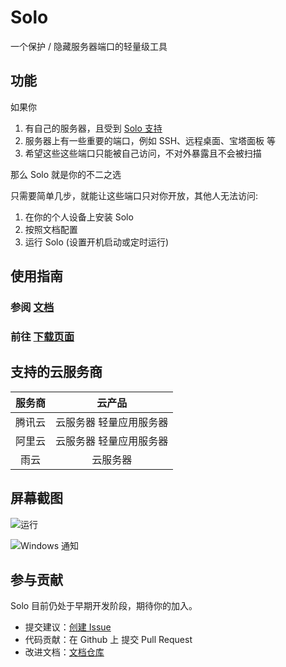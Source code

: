 # Solo

一个保护 / 隐藏服务器端口的轻量级工具

## 功能
如果你
1. 有自己的服务器，且受到 [Solo 支持](#支持的云服务商)
2. 服务器上有一些重要的端口，例如 SSH、远程桌面、宝塔面板 等
3. 希望这些这些端口只能被自己访问，不对外暴露且不会被扫描

那么 Solo 就是你的不二之选

只需要简单几步，就能让这些端口只对你开放，其他人无法访问:

1. 在你的个人设备上安装 Solo
2. 按照文档配置
3. 运行 Solo (设置开机启动或定时运行)

## 使用指南
### 参阅 [文档](https://solo.lance.fun/zh/)

### 前往 [下载页面](https://solo.lance.fun/zh/download/)

## 支持的云服务商
| 服务商 |         云产品          |
| :----: | :---------------------: |
| 腾讯云 | 云服务器 轻量应用服务器 |
| 阿里云 | 云服务器 轻量应用服务器 |
|  雨云  |        云服务器         |

## 屏幕截图
![运行](https://get.lance.fun/ops/solo/sc/1.png)

![Windows 通知](https://get.lance.fun/ops/solo/sc/2.png)

## 参与贡献
Solo 目前仍处于早期开发阶段，期待你的加入。

- 提交建议：[创建 Issue](https://github.com/cnlancehu/solo/issues/new)
- 代码贡献：在 Github 上 提交 Pull Request
- 改进文档：[文档仓库](https://github.com/cnlancehu/solo-doc)
